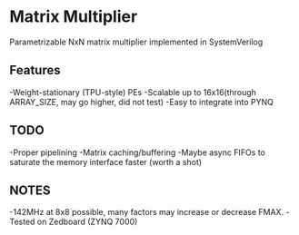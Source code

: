 # Matrix Multiplier
Parametrizable  NxN matrix multiplier implemented in  SystemVerilog

## Features
-Weight-stationary (TPU-style) PEs
-Scalable up to 16x16(through ARRAY_SIZE, may go higher, did not test)
-Easy to integrate into PYNQ 

## TODO
-Proper pipelining
-Matrix caching/buffering
-Maybe async FIFOs to saturate the memory interface faster (worth a shot)

## NOTES
-142MHz at 8x8 possible, many factors may increase or decrease FMAX.
-Tested on Zedboard (ZYNQ 7000)
